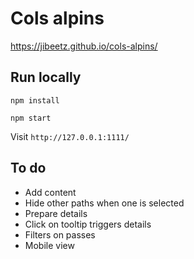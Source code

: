 # Cols alpins

https://jibeetz.github.io/cols-alpins/

## Run locally

`npm install`

`npm start`

Visit `http://127.0.0.1:1111/`

## To do

- Add content
- Hide other paths when one is selected
- Prepare details
- Click on tooltip triggers details
- Filters on passes
- Mobile view